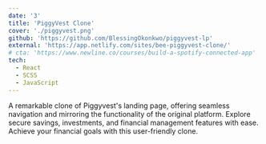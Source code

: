 ```yaml
---
date: '3'
title: 'PiggyVest Clone'
cover: './piggyvest.png'
github: 'https://github.com/BlessingOkonkwo/piggyvest-lp'
external: 'https://app.netlify.com/sites/bee-piggyvest-clone/'
# cta: 'https://www.newline.co/courses/build-a-spotify-connected-app'
tech:
  - React
  - SCSS
  - JavaScript
---
```


A remarkable clone of Piggyvest's landing page, offering seamless navigation and mirroring the functionality of the original platform. Explore secure savings, investments, and financial management features with ease. Achieve your financial goals with this user-friendly clone.
